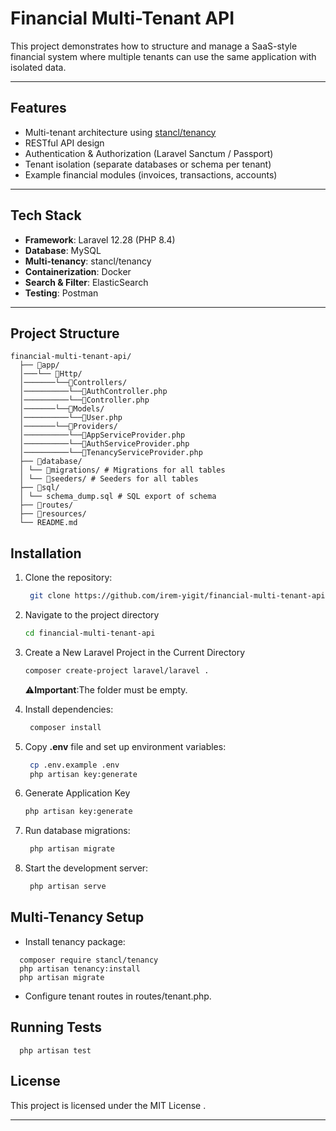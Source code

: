 # Financial Multi-Tenant API

This project demonstrates how to structure and manage a SaaS-style financial system where multiple tenants can use the same application with isolated data.

---

## Features
- Multi-tenant architecture using [stancl/tenancy](https://tenancyforlaravel.com/)
- RESTful API design
- Authentication & Authorization (Laravel Sanctum / Passport)
- Tenant isolation (separate databases or schema per tenant)
- Example financial modules (invoices, transactions, accounts)

---

## Tech Stack
- **Framework**: Laravel 12.28 (PHP 8.4)
- **Database**: MySQL
- **Multi-tenancy**: stancl/tenancy
- **Containerization**: Docker
- **Search & Filter**: ElasticSearch
- **Testing**: Postman

---

## Project Structure
```
financial-multi-tenant-api/
  ├── 📁app/
  │───└── 📁Http/
  │───────└──📁Controllers/
  │──────────└──📁AuthController.php
  │──────────└──📁Controller.php
  │───────└──📁Models/
  │──────────└──📁User.php
  │───────└──📁Providers/
  │──────────└──📁AppServiceProvider.php
  │──────────└──📁AuthServiceProvider.php
  │──────────└──📁TenancyServiceProvider.php    
  ├── 📁database/
  │ └── 📁migrations/ # Migrations for all tables
  │ └── 📁seeders/ # Seeders for all tables
  ├── 📁sql/
  │ └── schema_dump.sql # SQL export of schema
  ├── 📁routes/
  ├── 📁resources/
  └── README.md
```


## Installation

1. Clone the repository:

   ```bash
    git clone https://github.com/irem-yigit/financial-multi-tenant-api.git
   ```
2. Navigate to the project directory 

    ```bash
    cd financial-multi-tenant-api
    ```
3. Create a New Laravel Project in the Current Directory

    ```bash
    composer create-project laravel/laravel .
    ```
    ⚠️**Important**:The folder must be empty.
4. Install dependencies:

   ```bash
    composer install
   ```

5. Copy **.env** file and set up environment variables:

   ```bash
    cp .env.example .env
    php artisan key:generate
   ```
6. Generate Application Key

    ```bash
    php artisan key:generate
   ```

7. Run database migrations:

   ```bash
    php artisan migrate
   ```
5. Start the development server:

   ```bash
    php artisan serve
   ```
## Multi-Tenancy Setup
* Install tenancy package:

 ```
   composer require stancl/tenancy
   php artisan tenancy:install
   php artisan migrate
 ```

* Configure tenant routes in routes/tenant.php.

## Running Tests
 ``` 
   php artisan test
 ```

## License

This project is licensed under the MIT License
.

---

